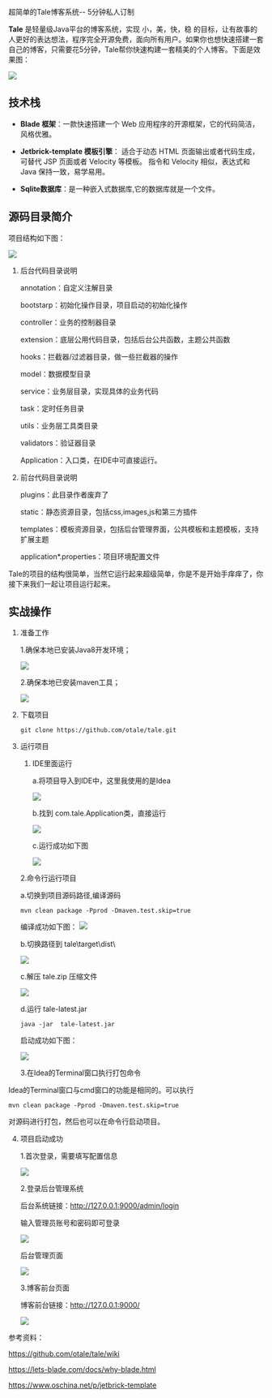 超简单的Tale博客系统-- 5分钟私人订制

**Tale** 是轻量级Java平台的博客系统，实现 小，美，快，稳 的目标，让有故事的人更好的表达想法，程序完全开源免费，面向所有用户。如果你也想快速搭建一套自己的博客，只需要花5分钟，Tale帮你快速构建一套精美的个人博客。下面是效果图：

![](https://pic1.superbed.cn/item/5d4c42a2451253d178012702.png)

## 技术栈

- **Blade 框架**：一款快速搭建一个 Web 应用程序的开源框架，它的代码简洁，风格优雅。 

- **Jetbrick-template 模板引擎**：  适合于动态 HTML 页面输出或者代码生成，可替代 JSP 页面或者 Velocity 等模板。 指令和 Velocity 相似，表达式和 Java 保持一致，易学易用。

- **Sqlite数据库**：是一种嵌入式数据库,它的数据库就是一个文件。

## 源码目录简介

项目结构如下图：

![](https://b2.bmp.ovh/imgs/2019/08/ff12dd72b6cd4ff2.png)

1. 后台代码目录说明

   annotation：自定义注解目录

   bootstarp：初始化操作目录，项目启动的初始化操作

   controller：业务的控制器目录

   extension：底层公用代码目录，包括后台公共函数，主题公共函数

   hooks：拦截器/过滤器目录，做一些拦截器的操作

   model：数据模型目录

   service：业务层目录，实现具体的业务代码

   task：定时任务目录

   utils：业务层工具类目录

   validators：验证器目录

   Application：入口类，在IDE中可直接运行。

2. 前台代码目录说明

   plugins：此目录作者废弃了

   static：静态资源目录，包括css,images,js和第三方插件

   templates：模板资源目录，包括后台管理界面，公共模板和主题模板，支持扩展主题

   application*.properties：项目环境配置文件

   

Tale的项目的结构很简单，当然它运行起来超级简单，你是不是开始手痒痒了，你接下来我们一起让项目运行起来。

## 实战操作

1. 准备工作

   1.确保本地已安装Java8开发环境；

   ![](https://pic.superbed.cn/item/5d4c3fe9451253d17801138c.png)

   

   2.确保本地已安装maven工具；

   ![](https://pic.superbed.cn/item/5d4c3fe9451253d17801138e.png)

   

2. 下载项目

   ```
   git clone https://github.com/otale/tale.git
   ```

3. 运行项目

   1. IDE里面运行

      a.将项目导入到IDE中，这里我使用的是Idea

      ![](https://pic3.superbed.cn/item/5d4c4136451253d178011e5e.png)

      b.找到 com.tale.Application类，直接运行

      ![](https://pic.superbed.cn/item/5d4c4240451253d178012472.png)

      c.运行成功如下图

      ![](https://pic.superbed.cn/item/5d4c4240451253d178012476.png)

   2.命令行运行项目

      a.切换到项目源码路径,编译源码

   ```
   mvn clean package -Pprod -Dmaven.test.skip=true
   ```

   编译成功如下图：
![](https://ae01.alicdn.com/kf/H43fd1ae8a5c6425cae89b125736d9cec6.png)


   b.切换路径到 tale\target\dist\ 

   ![](https://pic3.superbed.cn/item/5d4c3fd0451253d178011289.png)

   c.解压 tale.zip 压缩文件

   ![](https://ae01.alicdn.com/kf/H6c20314a208041de9931ede998e621fcr.png)

   d.运行 tale-latest.jar

   ```
   java -jar  tale-latest.jar
   ```

   启动成功如下图：

   ![](https://ae01.alicdn.com/kf/H636b04d1a2484a778b0de24c870b611fx.png)

   3.在Idea的Terminal窗口执行打包命令

  Idea的Terminal窗口与cmd窗口的功能是相同的。可以执行

   ```
   mvn clean package -Pprod -Dmaven.test.skip=true
   ```

   对源码进行打包，然后也可以在命令行启动项目。

4. 项目启动成功

   1.首次登录，需要填写配置信息

   ![](https://pic.superbed.cn/item/5d4c4240451253d17801247e.png)

   2.登录后台管理系统

   后台系统链接：<http://127.0.0.1:9000/admin/login> 

   输入管理员账号和密码即可登录

   ![](https://pic.superbed.cn/item/5d4c4240451253d178012481.png)

   后台管理页面

   ![](https://pic1.superbed.cn/item/5d4c42a2451253d178012700.png)

   3.博客前台页面

   博客前台链接：<http://127.0.0.1:9000/> 

   ![](https://pic1.superbed.cn/item/5d4c42a2451253d178012702.png)

   

   

参考资料：

https://github.com/otale/tale/wiki

https://lets-blade.com/docs/why-blade.html

https://www.oschina.net/p/jetbrick-template